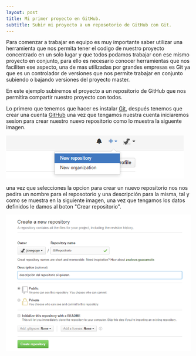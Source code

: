 ```yaml
---
layout: post
title: Mi primer proyecto en GitHub.
subtitle: Subir mi proyecto a un reposotorio de GitHub con Git.
---
```


Para comenzar a trabajar en equipo es muy importante saber utilizar una herramienta que nos permita
tener el codigo de nuestro proyecto concentrado en un solo lugar y que todos podamos trabajar con ese 
mismo proyecto en conjunto, para ello es necesario conocer herramientas que nos faciliten ese aspecto,
una de mas utilizadas por grandes empresas es Git ya que es un controlador de versiones que nos permite
trabajar en conjunto subiendo o bajando versiones del proyecto master.

En este ejemplo subiremos el proyecto a un repositorio de GitHub que nos permitira compartir nuestro proyecto
con todos.

Lo primero que tenemos que hacer es instalar [Git](https://git-scm.com/downloads), después tenemos que crear
una cuenta [GitHub](https://github.com) una vez que tengamos nuestra cuenta iniciaremos sesion para crear 
nuestro nuevo repositorio como lo muestra la siguente imagen.

![alt text](../img/GitProject/newrepo.png)

una vez que selecciones la opcion para crear un nuevo repositorio nos nos pedira un nombre para el reposotorio
y una descripción para la misma, tal y como se muestra en la siguiente imagen, una vez que tengamos los datos
definidos le damos al boton "Crear repositorio".

![alt text](../img/GitProject/namerep.png)
